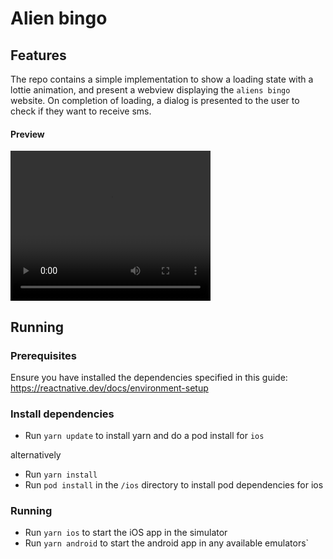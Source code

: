 # Alien bingo

## Features

The repo contains a simple implementation to show a loading state with a lottie animation,
and present a webview displaying the `aliens bingo` website.
On completion of loading, a dialog is presented to the user to check if they want to receive sms.

#### Preview

<video width="320" height="240" controls>
  <source src="aliensbingo.mp4" type="video/mp4">
</video>

## Running

### Prerequisites

Ensure you have installed the dependencies specified in this guide: https://reactnative.dev/docs/environment-setup

### Install dependencies

- Run `yarn update` to install yarn and do a pod install for `ios`

alternatively

- Run `yarn install`
- Run `pod install` in the `/ios` directory to install pod dependencies for ios

### Running

- Run `yarn ios` to start the iOS app in the simulator
- Run `yarn android` to start the android app in any available emulators`
